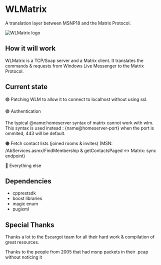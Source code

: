 # WLMatrix
A translation layer between MSNP18 and the Matrix Protocol.

![WLMatrix logo](https://i.imgur.com/62Rx1Fq.png)

## How it will work
WLMatrix is a TCP/Soap server and a Matrix client.
It translates the commands & requests from Windows Live Messenger to the Matrix Protocol.

## Current state
🟢 Patching WLM to allow it to connect to localhost without using ssl.

🟢 Authentication

The typical @name:homeserver syntax of matrix cannot work with wlm. This syntax is used instead : {name@homeserver-port} when the port is ommited, 443 will be default.

🟠 Fetch contact lists (joined rooms & invites) (MSN: /AbServices.asmx/FindMembership & getContactsPaged <-> Matrix: sync endpoint)

🔴 Everything else
	

## Dependencies
- cpprestsdk
- boost libraries
- magic enum 
- pugixml 


## Special Thanks
Thanks a lot to the Escargot team for all their hard work & compilation of great resources.

Thanks to the people from 2005 that had msnp packets in their .pcap without noticing it
